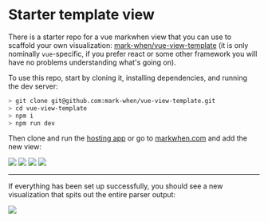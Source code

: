 # Starter template view

There is a starter repo for a vue markwhen view that you can use to scaffold your own visualization: [mark-when/vue-view-template](https://github.com/mark-when/vue-view-template) (it is only nominally `vue`-specific, if you prefer react or some other framework you will have no problems understanding what's going on).

To use this repo, start by cloning it, installing dependencies, and running the dev server:

```bash
> git clone git@github.com:mark-when/vue-view-template.git
> cd vue-view-template
> npm i
> npm run dev
```

Then clone and run the [hosting app](https://github.com/mark-when/markwhen) or go to [markwhen.com](https://markwhen.com) and add the new view:

![](/images/settings.png)
![](/images/settings2.png)
![](/images/dialog.png)
![](/images/added.png)

<hr>

If everything has been set up successfully, you should see a new visualization that spits out the entire parser output:

![](/images/example.png)
